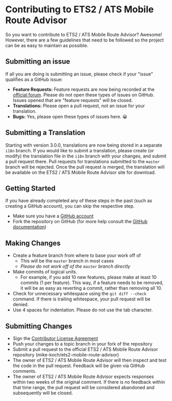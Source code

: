 # Contributing to ETS2 / ATS Mobile Route Advisor
So you want to contribute to ETS2 / ATS Mobile Route Advisor? Awesome! However, there are a few guidelines that need to be followed so the project can be as easy to maintain as possible.

## Submitting an issue
If all you are doing is submitting an issue, please check if your "issue" qualifies as a GitHub issue:
 - **Feature Requests:** Feature requests are now being recorded at the [official forum](http://forum.scssoft.com/viewtopic.php?f=34&t=178742). Please do not open these types of issues on GitHub. Issues opened that are "feature requests" will be closed.
 - **Translations:** Please open a pull request, not an issue for your translation.
 - **Bugs:** Yes, please open these types of issues here. :grinning:

## Submitting a Translation
Starting with version 3.0.0, translations are now being stored in a separate `i18n` branch.  If you would like to submit a translation, please create (or modify) the translation file in the `i18n` branch with your changes, and submit a pull request there.  Pull requests for translations submitted to the `master` branch will be rejected.  Once the pull request is merged, the translation will be available on the ETS2 / ATS Mobile Route Advisor site for download.

## Getting Started
If you have already completed any of these steps in the past (such as creating a GitHub account), you can skip the respective step.
 - Make sure you have a [GitHub account](http://github.com/signup/free)
 - Fork the repository on GitHub (for more help consult the [GitHub documentation](https://help.github.com/articles/fork-a-repo/))

## Making Changes
 - Create a feature branch from where to base your work off of
   - This will be the `master` branch in most cases
   - *Please do not work off of the `master` branch directly*
 - Make commits of logical units.
   - For example, if you add 10 new features, please make at least 10 commits (1 per feature). This way, if a feature needs to be removed, it will be as easy as reverting a commit, rather than removing all 10.
 - Check for unnecessary whitespace using the `git diff --check` command. If there is trailing whitespace, your pull request will be denied.
 - Use 4 spaces for indentation. Please do not use the tab character.

## Submitting Changes
 - Sign the [Contributor License Agreement](https://cla-assistant.io/mike-koch/ets2-mobile-route-advisor)
 - Push your changes to a topic branch in your fork of the repository
 - Submit a pull request to the official ETS2 / ATS Mobile Route Advisor repository (mike-koch/ets2-mobile-route-advisor)
 - The owner of ETS2 / ATS Mobile Route Advisor will then inspect and test the code in the pull request.  Feedback will be given via GitHub comments.
 - The owner of ETS2 / ATS Mobile Route Advisor expects responses within two weeks of the original comment. If there is no feedback within that time range, the pull request will be considered abandoned and subsequently will be closed.
